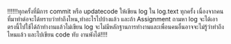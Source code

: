 !!!!!!ทุกครั้งที่มีการ commit หรือ updatecode ให้เขียน log ใน log.text ทุกครั้ง เนื่องจากคนที่มาทำต่อจะได้ทราบว่าทำถึงไหน,ทำอะไรไปบ้างแล้ว และถ้า Assignment ถามหา log จะได้เอาตรงนี้ไปใช้ได้ถ้าทำงานแล้วไม่เขียน log จะไม่มีหลักฐานการทำงานและเพื่อนคนอื่นอาจจะไม่รู้ว่าทำถึงไหนแล้ว และไปเขียน code ทับ งานพังได้!!!!
